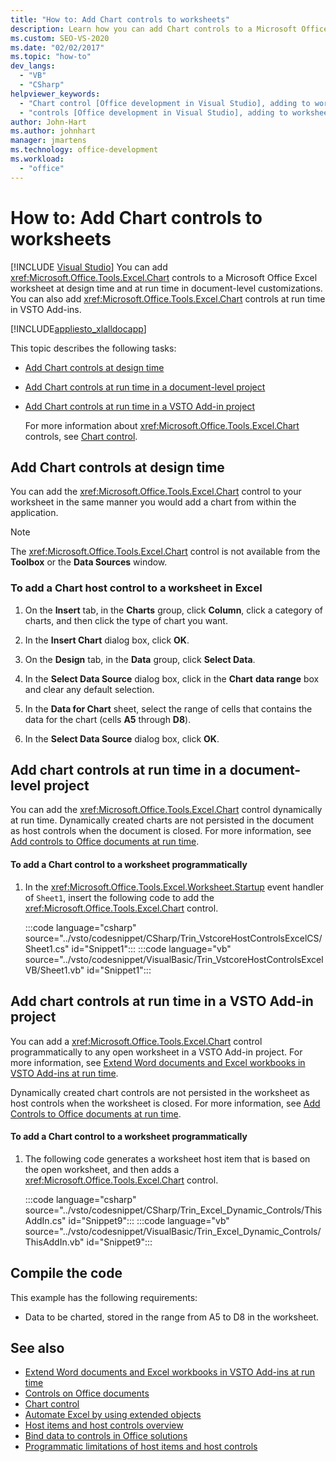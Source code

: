 ```yaml
---
title: "How to: Add Chart controls to worksheets"
description: Learn how you can add Chart controls to a Microsoft Office Excel worksheet at design time and at run time in document-level customizations.
ms.custom: SEO-VS-2020
ms.date: "02/02/2017"
ms.topic: "how-to"
dev_langs:
  - "VB"
  - "CSharp"
helpviewer_keywords:
  - "Chart control [Office development in Visual Studio], adding to worksheets"
  - "controls [Office development in Visual Studio], adding to worksheets"
author: John-Hart
ms.author: johnhart
manager: jmartens
ms.technology: office-development
ms.workload:
  - "office"
---
```

# How to: Add Chart controls to worksheets

 [!INCLUDE [Visual Studio](~/includes/applies-to-version/vs-windows-only.md)]
  You can add <xref:Microsoft.Office.Tools.Excel.Chart> controls to a Microsoft Office Excel worksheet at design time and at run time in document-level customizations. You can also add <xref:Microsoft.Office.Tools.Excel.Chart> controls at run time in VSTO Add-ins.

 [!INCLUDE[appliesto_xlalldocapp](../vsto/includes/appliesto-xlalldocapp-md.md)]

 This topic describes the following tasks:

- [Add Chart controls at design time](#designtime)

- [Add Chart controls at run time in a document-level project](#runtimedoclevel)

- [Add Chart controls at run time in a VSTO Add-in project](#runtimeaddin)

  For more information about <xref:Microsoft.Office.Tools.Excel.Chart> controls, see [Chart control](../vsto/chart-control.md).

## <a name="designtime"></a> Add Chart controls at design time
 You can add the <xref:Microsoft.Office.Tools.Excel.Chart> control to your worksheet in the same manner you would add a chart from within the application.

> [!NOTE]
> The <xref:Microsoft.Office.Tools.Excel.Chart> control is not available from the **Toolbox** or the **Data Sources** window.

### To add a Chart host control to a worksheet in Excel

1. On the **Insert** tab, in the **Charts** group, click **Column**, click a category of charts, and then click the type of chart you want.

2. In the **Insert Chart** dialog box, click **OK**.

3. On the **Design** tab, in the **Data** group, click **Select Data**.

4. In the **Select Data Source** dialog box, click in the **Chart** **data range** box and clear any default selection.

5. In the **Data for Chart** sheet, select the range of cells that contains the data for the chart (cells **A5** through **D8**).

6. In the **Select Data Source** dialog box, click **OK**.

## <a name="runtimedoclevel"></a> Add chart controls at run time in a document-level project
 You can add the <xref:Microsoft.Office.Tools.Excel.Chart> control dynamically at run time. Dynamically created charts are not persisted in the document as host controls when the document is closed. For more information, see [Add controls to Office documents at run time](../vsto/adding-controls-to-office-documents-at-run-time.md).

#### To add a Chart control to a worksheet programmatically

1. In the <xref:Microsoft.Office.Tools.Excel.Worksheet.Startup> event handler of `Sheet1`, insert the following code to add the <xref:Microsoft.Office.Tools.Excel.Chart> control.

     :::code language="csharp" source="../vsto/codesnippet/CSharp/Trin_VstcoreHostControlsExcelCS/Sheet1.cs" id="Snippet1":::
     :::code language="vb" source="../vsto/codesnippet/VisualBasic/Trin_VstcoreHostControlsExcelVB/Sheet1.vb" id="Snippet1":::

## <a name="runtimeaddin"></a> Add chart controls at run time in a VSTO Add-in project
 You can add a <xref:Microsoft.Office.Tools.Excel.Chart> control programmatically to any open worksheet in a VSTO Add-in project. For more information, see [Extend Word documents and Excel workbooks in VSTO Add-ins at run time](../vsto/extending-word-documents-and-excel-workbooks-in-vsto-add-ins-at-run-time.md).

 Dynamically created chart controls are not persisted in the worksheet as host controls when the worksheet is closed. For more information, see [Add Controls to Office documents at run time](../vsto/adding-controls-to-office-documents-at-run-time.md).

#### To add a Chart control to a worksheet programmatically

1. The following code generates a worksheet host item that is based on the open worksheet, and then adds a <xref:Microsoft.Office.Tools.Excel.Chart> control.

     :::code language="csharp" source="../vsto/codesnippet/CSharp/Trin_Excel_Dynamic_Controls/ThisAddIn.cs" id="Snippet9":::
     :::code language="vb" source="../vsto/codesnippet/VisualBasic/Trin_Excel_Dynamic_Controls/ThisAddIn.vb" id="Snippet9":::

## Compile the code
 This example has the following requirements:

- Data to be charted, stored in the range from A5 to D8 in the worksheet.

## See also
- [Extend Word documents and Excel workbooks in VSTO Add-ins at run time](../vsto/extending-word-documents-and-excel-workbooks-in-vsto-add-ins-at-run-time.md)
- [Controls on Office documents](../vsto/controls-on-office-documents.md)
- [Chart control](../vsto/chart-control.md)
- [Automate Excel by using extended objects](../vsto/automating-excel-by-using-extended-objects.md)
- [Host items and host controls overview](../vsto/host-items-and-host-controls-overview.md)
- [Bind data to controls in Office solutions](../vsto/binding-data-to-controls-in-office-solutions.md)
- [Programmatic limitations of host items and host controls](../vsto/programmatic-limitations-of-host-items-and-host-controls.md)

